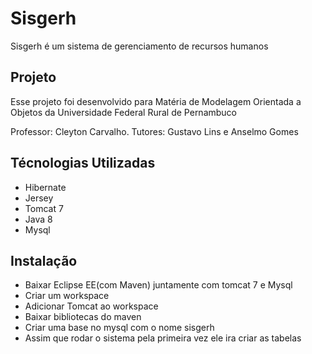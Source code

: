 # Sisgerh

Sisgerh é um sistema de gerenciamento de recursos humanos

## Projeto

Esse projeto foi desenvolvido para Matéria de Modelagem Orientada a Objetos da Universidade Federal Rural de Pernambuco

Professor: Cleyton Carvalho.
Tutores: Gustavo Lins e Anselmo Gomes

## Técnologias Utilizadas

- Hibernate
- Jersey
- Tomcat 7
- Java 8
- Mysql

## Instalação

- Baixar Eclipse EE(com Maven) juntamente com tomcat 7 e Mysql
- Criar um workspace
- Adicionar Tomcat ao workspace
- Baixar bibliotecas do maven
- Criar uma base no mysql com o nome sisgerh
- Assim que rodar o sistema pela primeira vez ele ira criar as tabelas